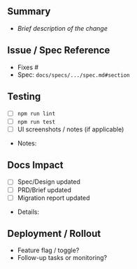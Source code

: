 ## Summary
- _Brief description of the change_

## Issue / Spec Reference
- Fixes #<issue-number>
- Spec: `docs/specs/.../spec.md#section`

## Testing
- [ ] `npm run lint`
- [ ] `npm run test`
- [ ] UI screenshots / notes (if applicable)
- Notes:

## Docs Impact
- [ ] Spec/Design updated
- [ ] PRD/Brief updated
- [ ] Migration report updated
- Details:

## Deployment / Rollout
- Feature flag / toggle?
- Follow-up tasks or monitoring?
